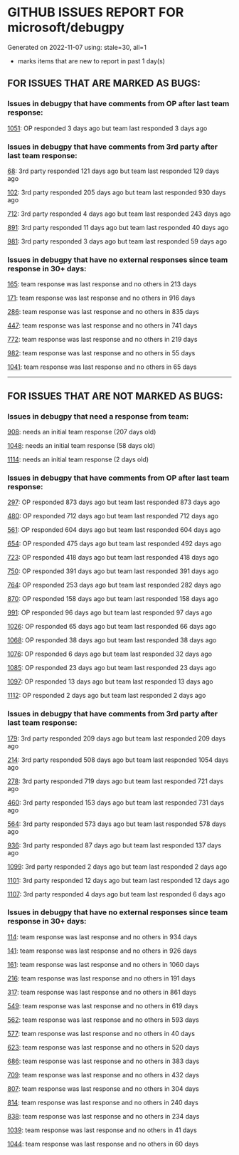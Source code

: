 
# GITHUB ISSUES REPORT FOR microsoft/debugpy


Generated on 2022-11-07 using: stale=30, all=1


* marks items that are new to report in past 1 day(s)


## FOR ISSUES THAT ARE MARKED AS BUGS:


### Issues in debugpy that have comments from OP after last team response:


  [1051](https://github.com/microsoft/debugpy/issues/1051 "debugpy gets &quot;stuck&quot; while using run by line in vscode jupyter notebook"): OP responded 3 days ago but team last responded 3 days ago

### Issues in debugpy that have comments from 3rd party after last team response:


  [68](https://github.com/microsoft/debugpy/issues/68 "Attach to local process not working in VS Code on Windows with venv "): 3rd party responded 121 days ago but team last responded 129 days ago

  [102](https://github.com/microsoft/debugpy/issues/102 "Gunicorn: Attach to Process Id Error - Timed out waiting for debug server to connect"): 3rd party responded 205 days ago but team last responded 930 days ago

  [712](https://github.com/microsoft/debugpy/issues/712 "notification like &quot;Failed launch debugger for child process xxxx&quot;."): 3rd party responded 4 days ago but team last responded 243 days ago

  [891](https://github.com/microsoft/debugpy/issues/891 "Error: Server[1] disconnected unexpectedly when typing anything in the Python debug console while debugging"): 3rd party responded 11 days ago but team last responded 40 days ago

  [981](https://github.com/microsoft/debugpy/issues/981 "&quot;repr was slow&quot; warning is modal in Visual Studio"): 3rd party responded 3 days ago but team last responded 59 days ago

### Issues in debugpy that have no external responses since team response in 30+ days:


  [165](https://github.com/microsoft/debugpy/issues/165 "Entry points aren't being found while test debugging"): team response was last response and no others in 213 days

  [171](https://github.com/microsoft/debugpy/issues/171 "Ctrl+C causes KeyboardInterrupt inside pydevd"): team response was last response and no others in 916 days

  [286](https://github.com/microsoft/debugpy/issues/286 "Attach to local process assumes i386 architecture? "): team response was last response and no others in 835 days

  [447](https://github.com/microsoft/debugpy/issues/447 "Running `breakpoint()` in the watch causes buggy behaviour"): team response was last response and no others in 741 days

  [772](https://github.com/microsoft/debugpy/issues/772 "CXXABI requirement"): team response was last response and no others in 219 days

  [982](https://github.com/microsoft/debugpy/issues/982 "Error &quot;Server[pid=x] is already being debugged&quot;"): team response was last response and no others in 55 days

  [1041](https://github.com/microsoft/debugpy/issues/1041 "Breakpoints on secondary threads don't trigger when using PyQt5"): team response was last response and no others in 65 days

---

## FOR ISSUES THAT ARE NOT MARKED AS BUGS:


### Issues in debugpy that need a response from team:


  [908](https://github.com/microsoft/debugpy/issues/908 "Create persistent custom commands"): needs an initial team response (207 days old)

  [1048](https://github.com/microsoft/debugpy/issues/1048 "Support for eventlet"): needs an initial team response (58 days old)

  [1114](https://github.com/microsoft/debugpy/issues/1114 "Display Python asyncio Tasks in VS Code Debugger"): needs an initial team response (2 days old)

### Issues in debugpy that have comments from OP after last team response:


  [297](https://github.com/microsoft/debugpy/issues/297 "Could a disable_attach API available?"): OP responded 873 days ago but team last responded 873 days ago

  [480](https://github.com/microsoft/debugpy/issues/480 "Error message for embedded python adapter timeout"): OP responded 712 days ago but team last responded 712 days ago

  [561](https://github.com/microsoft/debugpy/issues/561 "Treat mapped files as my code"): OP responded 604 days ago but team last responded 604 days ago

  [654](https://github.com/microsoft/debugpy/issues/654 "Support for supportsLoadedSourcesRequest"): OP responded 475 days ago but team last responded 492 days ago

  [723](https://github.com/microsoft/debugpy/issues/723 "Provide public API to attach debugger in excepthook and see unhandled exception"): OP responded 418 days ago but team last responded 418 days ago

  [750](https://github.com/microsoft/debugpy/issues/750 "Support PEP 582 (__pypackages__) for just-my-code and user-uncaught exceptions"): OP responded 391 days ago but team last responded 391 days ago

  [764](https://github.com/microsoft/debugpy/issues/764 "Problems with python in VSC, eg. not working logs and pathlib and importlib.util"): OP responded 253 days ago but team last responded 282 days ago

  [870](https://github.com/microsoft/debugpy/issues/870 "Provide APIs to stop listening / stop debugger"): OP responded 158 days ago but team last responded 158 days ago

  [991](https://github.com/microsoft/debugpy/issues/991 "Allow throwing exceptions in the debugger"): OP responded 96 days ago but team last responded 97 days ago

  [1026](https://github.com/microsoft/debugpy/issues/1026 "Debugger sometimes looks stuck with embedded interpreter"): OP responded 65 days ago but team last responded 66 days ago

  [1068](https://github.com/microsoft/debugpy/issues/1068 "When debugging python code, the computer freezes for a few seconds, which are followed by BSOD"): OP responded 38 days ago but team last responded 38 days ago

  [1076](https://github.com/microsoft/debugpy/issues/1076 "Python Debugger Crashes confusing Python extension locking VScode app"): OP responded 6 days ago but team last responded 32 days ago

  [1085](https://github.com/microsoft/debugpy/issues/1085 "Return scope metadata on ScopesRequest"): OP responded 23 days ago but team last responded 23 days ago

  [1097](https://github.com/microsoft/debugpy/issues/1097 "debugpy.configure(python=) is not properly documented"): OP responded 13 days ago but team last responded 13 days ago

  [1112](https://github.com/microsoft/debugpy/issues/1112 "Support pyqt6"): OP responded 2 days ago but team last responded 2 days ago

### Issues in debugpy that have comments from 3rd party after last team response:


  [179](https://github.com/microsoft/debugpy/issues/179 "Build native binaries on ci and distribute those."): 3rd party responded 209 days ago but team last responded 209 days ago

  [214](https://github.com/microsoft/debugpy/issues/214 "Step-back / Time Travel Debugging"): 3rd party responded 508 days ago but team last responded 1054 days ago

  [278](https://github.com/microsoft/debugpy/issues/278 "When ungrouped, list and dict variables have inconvenient sort order"): 3rd party responded 719 days ago but team last responded 721 days ago

  [460](https://github.com/microsoft/debugpy/issues/460 "Cannot Attach again after disconnect"): 3rd party responded 153 days ago but team last responded 731 days ago

  [564](https://github.com/microsoft/debugpy/issues/564 "Ignore &quot;justMyCode&quot; flag when doing a step into target"): 3rd party responded 573 days ago but team last responded 578 days ago

  [936](https://github.com/microsoft/debugpy/issues/936 "Cannot remote debug Python through SSH"): 3rd party responded 87 days ago but team last responded 137 days ago

  [1099](https://github.com/microsoft/debugpy/issues/1099 "PEP657 Column position of raised exceptions"): 3rd party responded 2 days ago but team last responded 2 days ago

  [1101](https://github.com/microsoft/debugpy/issues/1101 "Improve inline breakpoint experience to be similar to TypeScript's  "): 3rd party responded 12 days ago but team last responded 12 days ago

  [1107](https://github.com/microsoft/debugpy/issues/1107 "Add Python 3.11 to the ci"): 3rd party responded 4 days ago but team last responded 6 days ago

### Issues in debugpy that have no external responses since team response in 30+ days:


  [114](https://github.com/microsoft/debugpy/issues/114 "repr () not used in window displays (Issue #1661 continued)"): team response was last response and no others in 934 days

  [141](https://github.com/microsoft/debugpy/issues/141 "redirect input on debug"): team response was last response and no others in 926 days

  [161](https://github.com/microsoft/debugpy/issues/161 "Support the equivalent of Autos in VS"): team response was last response and no others in 1060 days

  [216](https://github.com/microsoft/debugpy/issues/216 "Launch VSCode via PYTHONBREAKPOINT and Python 3.7's breakpoint() function."): team response was last response and no others in 191 days

  [317](https://github.com/microsoft/debugpy/issues/317 "Make variable order for dict keys configurable"): team response was last response and no others in 861 days

  [549](https://github.com/microsoft/debugpy/issues/549 "timeout or cancelling of debugpy.connect call"): team response was last response and no others in 619 days

  [562](https://github.com/microsoft/debugpy/issues/562 "Add support for terminateThreads request."): team response was last response and no others in 593 days

  [577](https://github.com/microsoft/debugpy/issues/577 "Support `restart` in terminated event in debug adapter"): team response was last response and no others in 40 days

  [623](https://github.com/microsoft/debugpy/issues/623 "Improve logging of loading of native library (used to set tracing to all threads)"): team response was last response and no others in 520 days

  [686](https://github.com/microsoft/debugpy/issues/686 "Debug inline values shows values twice"): team response was last response and no others in 383 days

  [709](https://github.com/microsoft/debugpy/issues/709 "Support pyside6 (without frame-eval mode)"): team response was last response and no others in 432 days

  [807](https://github.com/microsoft/debugpy/issues/807 "VS Code IDE Freezes on Remote Breakpoint"): team response was last response and no others in 304 days

  [814](https://github.com/microsoft/debugpy/issues/814 "Provide a way to notify users of where a RecursionError happens"): team response was last response and no others in 240 days

  [838](https://github.com/microsoft/debugpy/issues/838 "Debug output and watches don't use custom repr()/str() for long strings?"): team response was last response and no others in 234 days

  [1039](https://github.com/microsoft/debugpy/issues/1039 "Debugger not working"): team response was last response and no others in 41 days

  [1044](https://github.com/microsoft/debugpy/issues/1044 "Attach to process takes a long time"): team response was last response and no others in 60 days
